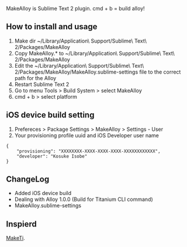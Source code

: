 MakeAlloy is Sublime Text 2 plugin. cmd + b = build alloy!

## How to install and usage

1. Make dir ~/Library/Application\ Support/Sublime\ Text\ 2/Packages/MakeAlloy
2. Copy MakeAlloy.* to ~/Library/Application\ Support/Sublime\ Text\ 2/Packages/MakeAlloy
3. Edit the ~/Library/Application\ Support/Sublime\ Text\ 2/Packages/MakeAlloy/MakeAlloy.sublime-settings file to the correct path for the Alloy
4. Restart Sublime Text 2
5. Go to menu Tools > Build System > select MakeAlloy
6. cmd + b > select platform

## iOS device build setting
1. Prefereces > Package Settings > MakeAlloy > Settings - User
2. Your provisioning profile uuid and iOS Developer user name

```
{
	"provisioning": "XXXXXXXX-XXXX-XXXX-XXXX-XXXXXXXXXXXX",
	"developer": "Kosuke Isobe"
}
```

## ChangeLog
* Added iOS device build
* Dealing with Alloy 1.0.0 (Build for Titanium CLI command)
* MakeAlloy.sublime-settings

## Inspierd

[MakeTi](https://github.com/appersonlabs/MakeTi).
